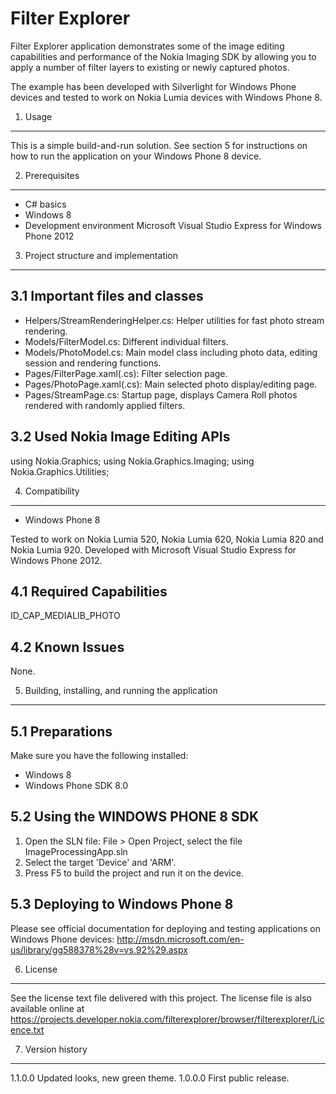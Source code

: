 Filter Explorer
===============

Filter Explorer application demonstrates some of the image editing capabilities
and performance of the Nokia Imaging SDK by allowing you to apply a number of
filter layers to existing or newly captured photos.

The example has been developed with Silverlight for Windows Phone devices
and tested to work on Nokia Lumia devices with Windows Phone 8.


1. Usage
-------------------------------------------------------------------------------

This is a simple build-and-run solution. See section 5 for instructions on how
to run the application on your Windows Phone 8 device.


2. Prerequisites
-------------------------------------------------------------------------------

- C# basics
- Windows 8
- Development environment Microsoft Visual Studio Express for Windows Phone 2012


3. Project structure and implementation
-------------------------------------------------------------------------------

3.1 Important files and classes
-------------------------------

- Helpers/StreamRenderingHelper.cs: Helper utilities for fast photo stream rendering.
- Models/FilterModel.cs: Different individual filters.
- Models/PhotoModel.cs: Main model class including photo data, editing session and rendering functions.
- Pages/FilterPage.xaml(.cs): Filter selection page. 
- Pages/PhotoPage.xaml(.cs): Main selected photo display/editing page.
- Pages/StreamPage.cs: Startup page, displays Camera Roll photos rendered with randomly applied filters.

3.2 Used Nokia Image Editing APIs
---------------------------------

using Nokia.Graphics;
using Nokia.Graphics.Imaging;
using Nokia.Graphics.Utilities;


4. Compatibility
-------------------------------------------------------------------------------

- Windows Phone 8

Tested to work on Nokia Lumia 520, Nokia Lumia 620, Nokia Lumia 820 and Nokia
Lumia 920. Developed with Microsoft Visual Studio Express for Windows Phone 2012.


4.1 Required Capabilities
-------------------------

ID_CAP_MEDIALIB_PHOTO


4.2 Known Issues
----------------

None.


5. Building, installing, and running the application
-------------------------------------------------------------------------------

5.1 Preparations
----------------

Make sure you have the following installed:
 * Windows 8
 * Windows Phone SDK 8.0

5.2 Using the WINDOWS PHONE 8 SDK
---------------------------------

1. Open the SLN file:
   File > Open Project, select the file ImageProcessingApp.sln
2. Select the target 'Device' and 'ARM'.
3. Press F5 to build the project and run it on the device.

5.3 Deploying to Windows Phone 8
--------------------------------

Please see official documentation for deploying and testing applications on
Windows Phone devices:
http://msdn.microsoft.com/en-us/library/gg588378%28v=vs.92%29.aspx


6. License
-------------------------------------------------------------------------------

See the license text file delivered with this project. The license file is also
available online at
https://projects.developer.nokia.com/filterexplorer/browser/filterexplorer/Licence.txt


7. Version history
-------------------------------------------------------------------------------

1.1.0.0 Updated looks, new green theme.
1.0.0.0 First public release.

